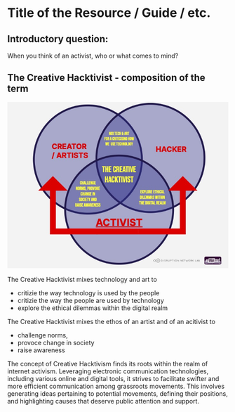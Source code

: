 # Title of the Resource / Guide / etc.

## Introductory question:
When you think of an activist, who or what comes to mind? 

## The Creative Hacktivist - composition of the term
![composition of the term](/images/creative_hacktivism_composition.jpg)

The Creative Hacktivist mixes technology and art to
* critizie the way technology is used by the people
* critizie the way the people are used by technology
* explore the ethical dilemmas within the digital realm  

The Creative Hacktivist mixes the ethos of an artist and of an acitivist to
* challenge norms,
* provoce change in society
* raise awareness  

The concept of Creative Hacktivism finds its roots within the realm of internet activism. Leveraging electronic communication technologies, including various online and digital tools, it strives to facilitate swifter and more efficient communication among grassroots movements. This involves generating ideas pertaining to potential movements, defining their positions, and highlighting causes that deserve public attention and support.

